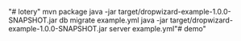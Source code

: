 "# lotery" 
mvn package
java -jar target/dropwizard-example-1.0.0-SNAPSHOT.jar db migrate example.yml
java -jar target/dropwizard-example-1.0.0-SNAPSHOT.jar server example.yml"# demo" 
